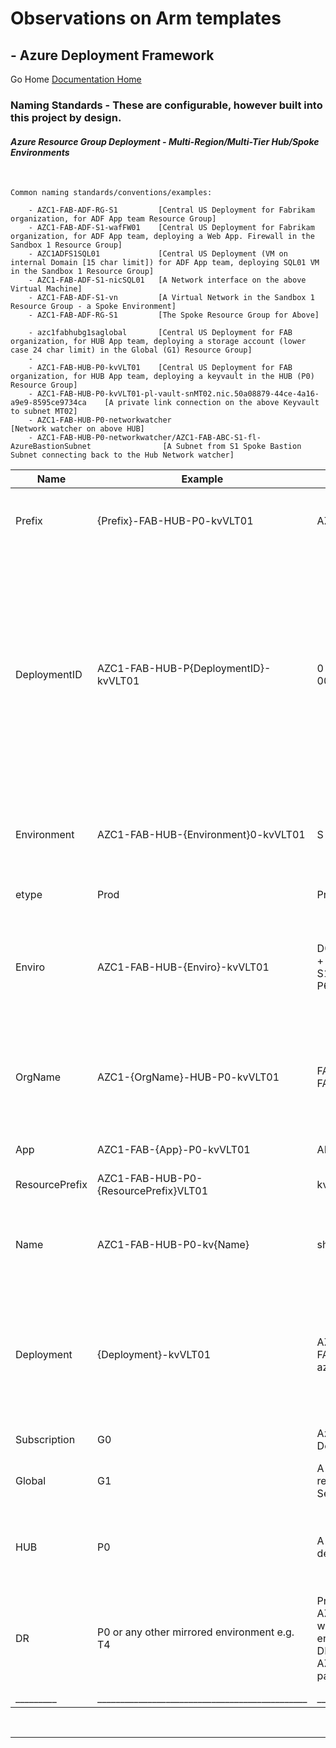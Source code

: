 #  Observations on Arm templates # 

## - Azure Deployment Framework ## 
Go Home [Documentation Home](./ARM.md)

### Naming Standards - These are configurable, however built into this project by design.

#### *Azure Resource Group Deployment - Multi-Region/Multi-Tier Hub/Spoke Environments*
<br/>


    Common naming standards/conventions/examples:

        - AZC1-FAB-ADF-RG-S1         [Central US Deployment for Fabrikam organization, for ADF App team Resource Group]
        - AZC1-FAB-ADF-S1-wafFW01    [Central US Deployment for Fabrikam organization, for ADF App team, deploying a Web App. Firewall in the Sandbox 1 Resource Group]
        - AZC1ADFS1SQL01             [Central US Deployment (VM on internal Domain [15 char limit]) for ADF App team, deploying SQL01 VM in the Sandbox 1 Resource Group]
        - AZC1-FAB-ADF-S1-nicSQL01   [A Network interface on the above Virtual Machine]
        - AZC1-FAB-ADF-S1-vn         [A Virtual Network in the Sandbox 1 Resource Group - a Spoke Environment]
        - AZC1-FAB-ADF-RG-S1         [The Spoke Resource Group for Above]
        
        - azc1fabhubg1saglobal       [Central US Deployment for FAB organization, for HUB App team, deploying a storage account (lower case 24 char limit) in the Global (G1) Resource Group]
        -
        - AZC1-FAB-HUB-P0-kvVLT01    [Central US Deployment for FAB organization, for HUB App team, deploying a keyvault in the HUB (P0) Resource Group]
        - AZC1-FAB-HUB-P0-kvVLT01-pl-vault-snMT02.nic.50a08879-44ce-4a16-a9e9-8595ce9734ca    [A private link connection on the above Keyvault to subnet MT02]
        - AZC1-FAB-HUB-P0-networkwatcher                                                      [Network watcher on above HUB]
        - AZC1-FAB-HUB-P0-networkwatcher/AZC1-FAB-ABC-S1-fl-AzureBastionSubnet                [A Subnet from S1 Spoke Bastion Subnet connecting back to the Hub Network watcher]

|Name |Example|Allowed Values |Defintion |
|---|---|---|---|
|Prefix |{Prefix}-FAB-HUB-P0-kvVLT01|AZE2 + AZC1|Location - Azure Region (Using Azure Partner Regions) |
|DeploymentID |AZC1-FAB-HUB-P{DeploymentID}-kvVLT01|0 + 1 --> 8 <br/> 00 + 01 --> 15|The deployment iterations (configured to 8 environments) <br/>The deployment iterations (configured to 16 environments)<br/>- Network ranges in Hub/Spoke are dynamically assigned based on this [DeploymentID] |
|Environment|AZC1-FAB-HUB-{Environment}0-kvVLT01|S + D + T + Q + U + P |The specific environment type [Sandbox --> Dev --> Test --> UAT --> QA --> Prod]|
|etype|Prod|PreProd + Prod|The general environment type |
|Enviro |AZC1-FAB-HUB-{Enviro}-kvVLT01|D03 + T04 + Q06 + U08 + P09 + P00 <br/>S1 + D2 + D3 + T4 + U5 + P6 |The environment name (16 environments)<br/>The environment name (8 environments)|
|OrgName|AZC1-{OrgName}-HUB-P0-kvVLT01|FAB or ADW or WTP or FAB|Your 3 letter Organization (company) name. This ensures public Azure Resources have a unique name|
|App|AZC1-FAB-{App}-P0-kvVLT01|ADF, HUB, PSO, ABC|The App (tenant) name|
|ResourcePrefix|AZC1-FAB-HUB-P0-{ResourcePrefix}VLT01|kv,sa,vm,vmss,fw,waf,nsg|The resource type prefix e.g. kv|
|Name|AZC1-FAB-HUB-P0-kv{Name}|short name e.g. VLT01|The resource name, this is the part that you define in the parameter file|
|Deployment |{Deployment}-kvVLT01| AZC1ADFS1 + AZC1-FAB-ADF-S1 + azc1sdfs1 | Used for naming resources e.g. part of hostname and Azure Resource names, lower for storage Etc.<br/> [Prefix + App + Enviro]|
|Subscription|G0|Azure Subscription Deployments G0|E.g. RBAC or Policy|
|Global|G1|A Global environment G1 represents Azure Global Services|E.g. DNS Zones or Traffic Manager OR GRS Storage|
|HUB|P0|A Hub environment is denoted by the P0 or P00|AZC1-FAB-ADF-P0 Central Hub, AZE2-FAB-ADF-P0 EastUS2 Hub|
|DR|P0 or any other mirrored environment e.g. T4|Primary Test environment AZC1-FAB-ADF-T4 would have a mirror environment<br/>DR Test environment AZE2-FAB-ADF-T4 in the partner region|A mirror would exist for a Test and Prod environments, <br/>Plus the associated HUB environment|
|_________|______________________________________________|_________|_________|
<br/>

---

